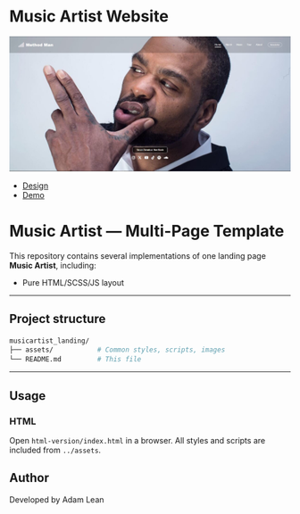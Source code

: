 # Music Artist Website

![Music Artist](./assets/img/screenshot.jpg)

- [Design](https://www.figma.com/design/1kUHvkyQHC5puqsIxhO97q/Music-Artist-Landing-Page---Website-Template--Community-?node-id=59-1121&t=ursXw2AzVsmTAjzB-1)
- [Demo](https://crashtheroutines.github.io/luxurycar_landing)

# Music Artist — Multi-Page Template

This repository contains several implementations of one landing page **Music Artist**, including:

- Pure HTML/SCSS/JS layout

---

## Project structure

```bash
musicartist_landing/
├── assets/           # Common styles, scripts, images
└── README.md         # This file
```

---

## Usage

### HTML

Open `html-version/index.html` in a browser. All styles and scripts are included from `../assets`.

## Author

Developed by Adam Lean
